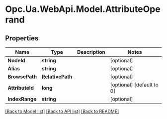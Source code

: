 # Opc.Ua.WebApi.Model.AttributeOperand

## Properties

Name | Type | Description | Notes
------------ | ------------- | ------------- | -------------
**NodeId** | **string** |  | [optional] 
**Alias** | **string** |  | [optional] 
**BrowsePath** | [**RelativePath**](RelativePath.md) |  | [optional] 
**AttributeId** | **long** |  | [optional] [default to 0]
**IndexRange** | **string** |  | [optional] 

[[Back to Model list]](../README.md#documentation-for-models) [[Back to API list]](../README.md#documentation-for-api-endpoints) [[Back to README]](../README.md)

